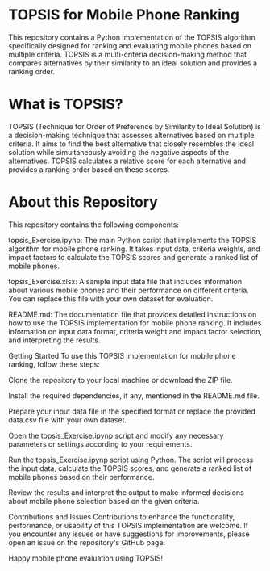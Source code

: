 # TOPSIS for Mobile Phone Ranking
This repository contains a Python implementation of the TOPSIS algorithm specifically designed for ranking and evaluating mobile phones based on multiple criteria. TOPSIS is a multi-criteria decision-making method that compares alternatives by their similarity to an ideal solution and provides a ranking order.

# What is TOPSIS?
TOPSIS (Technique for Order of Preference by Similarity to Ideal Solution) is a decision-making technique that assesses alternatives based on multiple criteria. It aims to find the best alternative that closely resembles the ideal solution while simultaneously avoiding the negative aspects of the alternatives. TOPSIS calculates a relative score for each alternative and provides a ranking order based on these scores.

# About this Repository
This repository contains the following components:

topsis_Exercise.ipynp: The main Python script that implements the TOPSIS algorithm for mobile phone ranking. It takes input data, criteria weights, and impact factors to calculate the TOPSIS scores and generate a ranked list of mobile phones.

topsis_Exercise.xlsx: A sample input data file that includes information about various mobile phones and their performance on different criteria. You can replace this file with your own dataset for evaluation.

README.md: The documentation file that provides detailed instructions on how to use the TOPSIS implementation for mobile phone ranking. It includes information on input data format, criteria weight and impact factor selection, and interpreting the results.

Getting Started
To use this TOPSIS implementation for mobile phone ranking, follow these steps:

Clone the repository to your local machine or download the ZIP file.

Install the required dependencies, if any, mentioned in the README.md file.

Prepare your input data file in the specified format or replace the provided data.csv file with your own dataset.

Open the topsis_Exercise.ipynp script and modify any necessary parameters or settings according to your requirements.

Run the topsis_Exercise.ipynp script using Python. The script will process the input data, calculate the TOPSIS scores, and generate a ranked list of mobile phones based on their performance.

Review the results and interpret the output to make informed decisions about mobile phone selection based on the given criteria.

Contributions and Issues
Contributions to enhance the functionality, performance, or usability of this TOPSIS implementation are welcome. If you encounter any issues or have suggestions for improvements, please open an issue on the repository's GitHub page.

Happy mobile phone evaluation using TOPSIS!
